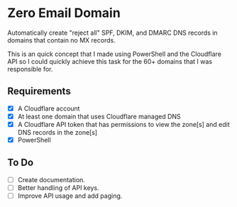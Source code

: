# Zero Email Domain

Automatically create "reject all" SPF, DKIM, and DMARC DNS records in domains that contain no MX records.

This is an quick concept that I made using PowerShell and the Cloudflare API so I could quickly achieve this task for the 60+ domains that I was responsible for. 

## Requirements

- [x] A Cloudflare account
- [x] At least one domain that uses Cloudflare managed DNS
- [x] A Cloudflare API token that has permissions to view the zone[s] and edit DNS records in the zone[s]
- [x] PowerShell

## To Do

- [ ] Create documentation.
- [ ] Better handling of API keys.
- [ ] Improve API usage and add paging.
